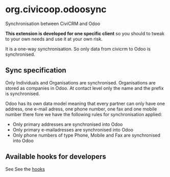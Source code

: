 org.civicoop.odoosync
=====================

Synchronisation between CiviCRM and Odoo

**This extension is developed for one specific client** so you should to tweak to 
your own needs and use it at your own risk.

It is a one-way synchronisation. So only data from civicrm to Odoo is 
synchronised.

Sync specification
------------------

Only Individuals and Organisations are synchronised. Organisations are stored as 
companies in Odoo.
At contact level only the name and the prefix is synchronised.

Odoo has its own data model meaning that every partner can only have one address, 
one e-mail adress, one phone number, one fax and one mobile number there fore we
have the following rules for synchronisation applied:

- Only primary addresses are synchronised into Odoo
- Only primary e-mailadresses are synchronised into Odoo
- Only phone numbers of type Phone, Mobile and Fax are synchronised into Odoo

Available hooks for developers
------------------------------

See See the [hooks](docs/hooks.md)